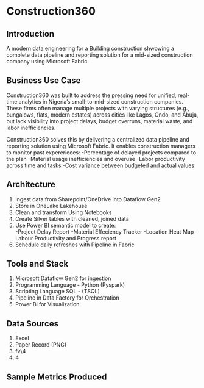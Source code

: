 # Construction360

## Introduction
A modern data engineering for a Building construction shwowing a complete data pipeline and reporting solution for a mid-sized construction company using Microsoft Fabric.

## Business Use Case
Construction360 was built to address the pressing need for unified, real-time analytics in Nigeria’s small-to-mid-sized construction companies. These firms often manage multiple projects with varying structures (e.g., bungalows, flats, modern estates) across cities like Lagos, Ondo, and Abuja, but lack visibility into project delays, budget overruns, material waste, and labor inefficiencies.

Construction360 solves this by delivering a centralized data pipeline and reporting solution using Microsoft Fabric. It enables construction managers to monitor past expererieces:
-Percentage of delayed projects compared to the plan
-Material usage inefficiencies and overuse
-Labor productivity across time and tasks
-Cost variance between budgeted and actual values

## Architecture
1. Ingest data from Sharepoint/OneDrive into Dataflow Gen2
2. Store in OneLake Lakehouse
3. Clean and transform Using Notebooks
4. Create Silver tables with cleaned, joined data
5. Use Power BI semantic model to create:  
  -Project Delay Report
  -Material Effeciency Tracker
  -Location Heat Map
  -Labour Productivity and Progress report
7. Schedule daily refreshes with Pipeline in Fabric
   
## Tools and Stack
1. Microsoft Dataflow Gen2 for ingestion
2. Programming Language - Python (Pyspark)
3. Scripting Language SQL - (TSQL)
4. Pipeline in Data Factory for Orchestration
5. Power Bi for Visualization


## Data Sources
1. Excel
2. Paper Record (PNG)
3. fv\4
4. 4


## Sample Metrics Produced
   
